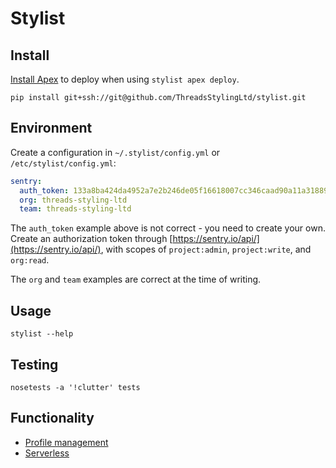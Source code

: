 # Stylist

## Install
[Install Apex](http://apex.run/#installation) to deploy when using `stylist apex deploy`.

```
pip install git+ssh://git@github.com/ThreadsStylingLtd/stylist.git
```

## Environment
Create a configuration in `~/.stylist/config.yml` or `/etc/stylist/config.yml`:
```yaml
sentry:
  auth_token: 133a8ba424da4952a7e2b246de05f16618007cc346caad90a11a31889ee14c1
  org: threads-styling-ltd
  team: threads-styling-ltd
```
The `auth_token` example above is not correct - you need to create your own.
Create an authorization token through
[https://sentry.io/api/](https://sentry.io/api/), with scopes of `project:admin`,
`project:write`, and `org:read`.

The `org` and `team` examples are correct at the time of writing.

## Usage
```
stylist --help
```

## Testing
```
nosetests -a '!clutter' tests
```

## Functionality

* [Profile management](docs/profiles.md)
* [Serverless](docs/serverless.md)
